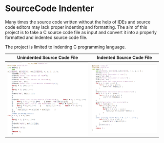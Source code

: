 # SourceCode Indenter

Many times the source code written without the help of IDEs and source code editors may lack proper indenting and formatting.
The aim of this project is to take a C source code file as input and convert it into a properly formatted and indented source 
code file.

The project is limited to indenting C programming language.

| Unindented Source Code File | Indented Source Code File |
|:---------------------------:|:-------------------------:|
|  ![](/Pictures/Input.png)   | ![](/Pictures/Output.png) |
